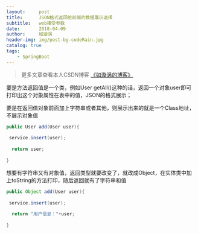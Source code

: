 ```yaml
---
layout:     post
title:      JSON格式返回给前端的数据展示选择
subtitle:   web接受参数
date:       2018-04-09
author:     如漩涡
header-img: img/post-bg-codeRain.jpg
catalog: true
tags:
    - SpringBoot
---
```


> 更多文章查看本人CSDN博客 [《如漩涡的博客》](https://blog.csdn.net/m0_37701381)

要是方法返回值是一个类，例如User getAll()这种的话，返回一个对象user即可打印出这个对象属性在表中的值，JSON的格式展示；

要是在返回值对象前面加上字符串或者其他，则展示出来的就是一个Class地址，不展示对象值

```java
public User add(User user){  
  
 service.insert(user);  
  
  return user;  
  
}  
```
想要有字符串又有对象值，返回类型就要改变了，就改成Object，在实体类中加上toString的方法打印，随后返回就有了字符串和值

```java
public Object add(User user){  
  
 service.insert(user);  
  
  return "用户信息："+user;  
  
}  
```
